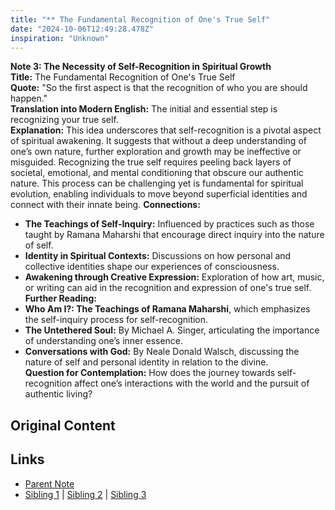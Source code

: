 ```yaml
---
title: "** The Fundamental Recognition of One's True Self"
date: "2024-10-06T12:49:28.478Z"
inspiration: "Unknown"
---
```


  
**Note 3: The Necessity of Self-Recognition in Spiritual Growth**  
**Title:** The Fundamental Recognition of One's True Self  
**Quote:** "So the first aspect is that the recognition of who you are should happen."  
**Translation into Modern English:** The initial and essential step is recognizing your true self.  
**Explanation:** This idea underscores that self-recognition is a pivotal aspect of spiritual awakening. It suggests that without a deep understanding of one’s own nature, further exploration and growth may be ineffective or misguided. Recognizing the true self requires peeling back layers of societal, emotional, and mental conditioning that obscure our authentic nature. This process can be challenging yet is fundamental for spiritual evolution, enabling individuals to move beyond superficial identities and connect with their innate being. **Connections:**  
- **The Teachings of Self-Inquiry:** Influenced by practices such as those taught by Ramana Maharshi that encourage direct inquiry into the nature of self.  
- **Identity in Spiritual Contexts:** Discussions on how personal and collective identities shape our experiences of consciousness.  
- **Awakening through Creative Expression:** Exploration of how art, music, or writing can aid in the recognition and expression of one's true self.  
**Further Reading:**  
- **Who Am I?: The Teachings of Ramana Maharshi**, which emphasizes the self-inquiry process for self-recognition.  
- **The Untethered Soul:** By Michael A. Singer, articulating the importance of understanding one’s inner essence.  
- **Conversations with God:** By Neale Donald Walsch, discussing the nature of self and personal identity in relation to the divine.  
**Question for Contemplation:** How does the journey towards self-recognition affect one’s interactions with the world and the pursuit of authentic living?  


## Original Content



## Links

- [Parent Note](/parent-note.md)
- [Sibling 1](/zettel1.md) | [Sibling 2](/zettel2.md) | [Sibling 3](/zettel3.md)
